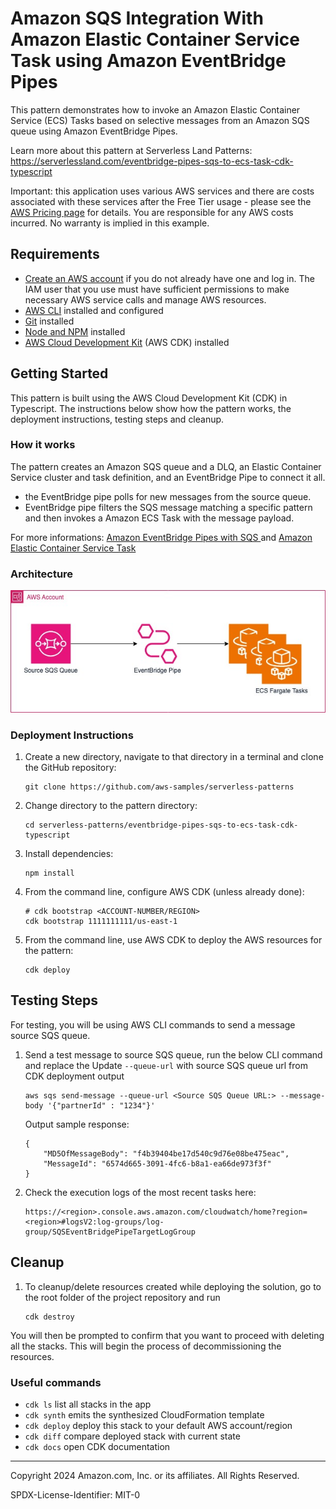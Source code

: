 # Amazon SQS Integration With Amazon Elastic Container Service Task using Amazon EventBridge Pipes 

This pattern demonstrates how to invoke an Amazon Elastic Container Service (ECS) Tasks based on selective messages from an Amazon SQS queue using Amazon EventBridge Pipes.

Learn more about this pattern at Serverless Land Patterns: https://serverlessland.com/eventbridge-pipes-sqs-to-ecs-task-cdk-typescript

Important: this application uses various AWS services and there are costs associated with these services after the Free Tier usage - please see the [AWS Pricing page](https://aws.amazon.com/pricing/) for details. You are responsible for any AWS costs incurred. No warranty is implied in this example.

## Requirements

* [Create an AWS account](https://portal.aws.amazon.com/gp/aws/developer/registration/index.html) if you do not already
  have one and log in. The IAM user that you use must have sufficient permissions to make necessary AWS service calls
  and manage AWS resources.
* [AWS CLI](https://docs.aws.amazon.com/cli/latest/userguide/install-cliv2.html) installed and configured
* [Git](https://git-scm.com/book/en/v2/Getting-Started-Installing-Git) installed
* [Node and NPM](https://nodejs.org/en/download/) installed
* [AWS Cloud Development Kit](https://docs.aws.amazon.com/cdk/latest/guide/cli.html) (AWS CDK) installed

## Getting Started
This pattern is built using the AWS Cloud Development Kit (CDK) in Typescript. The instructions below show how the pattern works, the deployment instructions, testing steps and cleanup.

### How it works
The pattern creates an Amazon SQS queue and a DLQ, an Elastic Container Service cluster and task definition, and an EventBridge Pipe to connect it all.
- the EventBridge pipe polls for new messages from the source queue. 
- EventBridge pipe filters the SQS message matching a specific pattern and then invokes a Amazon ECS Task with the message payload.

For more informations: [Amazon EventBridge Pipes with SQS ](https://docs.aws.amazon.com/eventbridge/latest/userguide/eb-pipes-sqs.html) and  [Amazon Elastic Container Service Task](https://docs.aws.amazon.com/eventbridge/latest/userguide/eb-pipes-event-target.html#pipes-targets-specifics-ecs-task)

### Architecture
![Alt text](SQS_ECS_TASK_Pipe.jpg)

### Deployment Instructions

1. Create a new directory, navigate to that directory in a terminal and clone the GitHub repository:
    ``` 
    git clone https://github.com/aws-samples/serverless-patterns
    ```

2. Change directory to the pattern directory:
    ```
    cd serverless-patterns/eventbridge-pipes-sqs-to-ecs-task-cdk-typescript
    ```
    
3. Install dependencies:

    ```
    npm install
    ```
    
4. From the command line, configure AWS CDK (unless already done):

   ```
   # cdk bootstrap <ACCOUNT-NUMBER/REGION>
   cdk bootstrap 1111111111/us-east-1
   ```

5. From the command line, use AWS CDK to deploy the AWS resources for the pattern:
   
    ```
    cdk deploy 
    ```

## Testing Steps
For testing, you will be using AWS CLI commands to send a message source SQS queue.

1. Send a test message to source SQS queue, run the below CLI command and replace the Update `--queue-url` with source SQS queue url from CDK deployment output  
    ```
    aws sqs send-message --queue-url <Source SQS Queue URL:> --message-body '{"partnerId" : "1234"}'
    ```

    Output sample response:
    ```
    {
        "MD5OfMessageBody": "f4b39404be17d540c9d76e08be475eac",
        "MessageId": "6574d665-3091-4fc6-b8a1-ea66de973f3f"
    }
    ```
2. Check the execution logs of the most recent tasks here:
    ```
    https://<region>.console.aws.amazon.com/cloudwatch/home?region=<region>#logsV2:log-groups/log-group/SQSEventBridgePipeTargetLogGroup
    ```    

## Cleanup 

1. To cleanup/delete resources created while deploying the solution, go to the root folder of the project repository and run 
    ```
    cdk destroy
    ```

You will then be prompted to confirm that you want to proceed with deleting all the stacks. This will begin the process of decommissioning the resources.

### Useful commands

 * `cdk ls`          list all stacks in the app
 * `cdk synth`       emits the synthesized CloudFormation template
 * `cdk deploy`      deploy this stack to your default AWS account/region
 * `cdk diff`        compare deployed stack with current state
 * `cdk docs`        open CDK documentation
----
Copyright 2024 Amazon.com, Inc. or its affiliates. All Rights Reserved.

SPDX-License-Identifier: MIT-0
